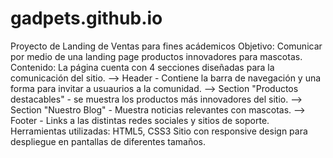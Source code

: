 # gadpets.github.io
Proyecto de Landing de Ventas para fines acádemicos
Objetivo: Comunicar por medio de una landing page productos innovadores para mascotas.
Contenido: La página cuenta con 4 secciones diseñadas para la comunicación del sitio.
--> Header - Contiene la barra de navegación y una forma para invitar a usuaurios a la comunidad.
--> Section "Productos destacables" - se muestra los productos más innovadores del sitio.
--> Section "Nuestro Blog" - Muestra noticias relevantes con mascotas.
--> Footer - Links a las distintas redes sociales y sitios de soporte.
Herramientas utilizadas: HTML5, CSS3
Sitio con responsive design para despliegue en pantallas de diferentes tamaños.
